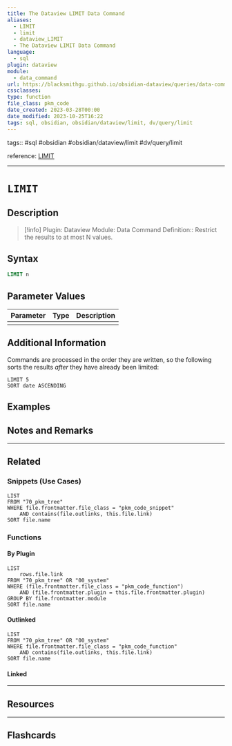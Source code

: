 ```yaml
---
title: The Dataview LIMIT Data Command
aliases:
  - LIMIT
  - limit
  - dataview_LIMIT
  - The Dataview LIMIT Data Command
language:
  - sql
plugin: dataview
module:
  - data_command
url: https://blacksmithgu.github.io/obsidian-dataview/queries/data-commands/#limit
cssclasses:
type: function
file_class: pkm_code
date_created: 2023-03-28T00:00
date_modified: 2023-10-25T16:22
tags: sql, obsidian, obsidian/dataview/limit, dv/query/limit
---
```


tags:: #sql #obsidian #obsidian/dataview/limit #dv/query/limit

reference: [LIMIT](https://blacksmithgu.github.io/obsidian-dataview/queries/data-commands/#limit)

---

# `LIMIT`

## Description

> [!info]
> Plugin: Dataview
> Module: Data Command
> Definition:: Restrict the results to at most N values.

## Syntax

```sql
LIMIT n
```

## Parameter Values

| Parameter | Type | Description |
|:--------- |:----:|:----------- |
|           |      |             |

## Additional Information

Commands are processed in the order they are written, so the following sorts the results *after* they have already been limited:

```
LIMIT 5
SORT date ASCENDING
```

## Examples

## Notes and Remarks

---

## Related

### Snippets (Use Cases)

```dataview
LIST
FROM "70_pkm_tree"
WHERE file.frontmatter.file_class = "pkm_code_snippet"
	AND contains(file.outlinks, this.file.link)
SORT file.name
```

### Functions

#### By Plugin

```dataview
LIST
	rows.file.link
FROM "70_pkm_tree" OR "00_system"
WHERE (file.frontmatter.file_class = "pkm_code_function")
	AND (file.frontmatter.plugin = this.file.frontmatter.plugin)
GROUP BY file.frontmatter.module
SORT file.name
```

#### Outlinked

```dataview
LIST
FROM "70_pkm_tree" OR "00_system"
WHERE file.frontmatter.file_class = "pkm_code_function"
	AND contains(file.outlinks, this.file.link)
SORT file.name
```

#### Linked

---

## Resources

---

## Flashcards
